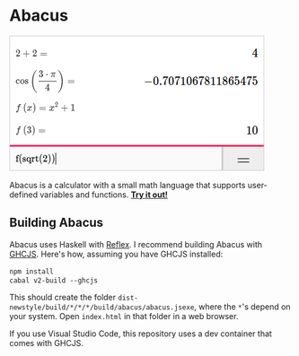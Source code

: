 # Abacus

![A screenshot of Abacus](screenshot.png)

Abacus is a calculator with a small math language that supports user-defined
variables and functions.
[**Try it out!**](https://samarsha.github.io/abacus/)

## Building Abacus

Abacus uses Haskell with [Reflex](https://github.com/reflex-frp/reflex).
I recommend building Abacus with [GHCJS](https://github.com/ghcjs/ghcjs).
Here's how, assuming you have GHCJS installed:

```
npm install
cabal v2-build --ghcjs
```

This should create the folder `dist-newstyle/build/*/*/*/build/abacus/abacus.jsexe`, where the `*`'s depend on your system.
Open `index.html` in that folder in a web browser.

If you use Visual Studio Code, this repository uses a dev container that comes with GHCJS.
